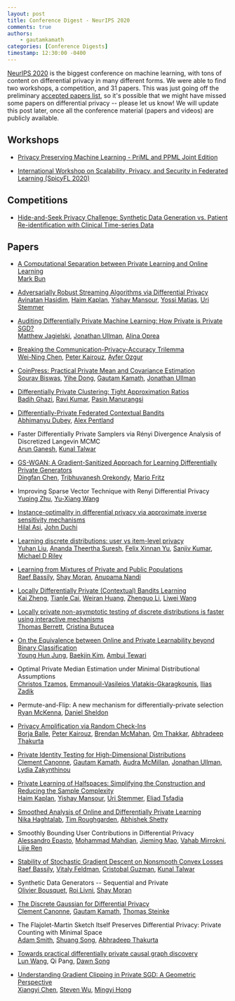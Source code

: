 ```yaml
---
layout: post
title: Conference Digest - NeurIPS 2020
comments: true
authors: 
    - gautamkamath
categories: [Conference Digests]
timestamp: 12:30:00 -0400
---
```


[NeurIPS 2020](https://neurips.cc/Conferences/2020) is the biggest conference on machine learning, with tons of content on differential privacy in many different forms.
We were able to find two workshops, a competition, and 31 papers. 
This was just going off the preliminary [accepted papers list](https://nips.cc/Conferences/2020/AcceptedPapersInitial), so it's possible that we might have missed some papers on differential privacy -- please let us know!
We will update this post later, once all the conference material (papers and videos) are publicly available.

## Workshops

- [Privacy Preserving Machine Learning - PriML and PPML Joint Edition](https://ppml-workshop.github.io/)

- [International Workshop on Scalability, Privacy, and Security in Federated Learning (SpicyFL 2020)](http://icfl.cc/SpicyFL/2020)

## Competitions

- [Hide-and-Seek Privacy Challenge: Synthetic Data Generation vs. Patient Re-identification with Clinical Time-series Data](https://www.vanderschaar-lab.com/privacy-challenge/)

## Papers

- [A Computational Separation between Private Learning and Online Learning](https://arxiv.org/abs/2007.05665)  
[Mark Bun](https://cs-people.bu.edu/mbun/)

- [Adversarially Robust Streaming Algorithms via Differential Privacy](https://arxiv.org/abs/2004.05975)  
[Avinatan Hasidim](http://u.cs.biu.ac.il/~avinatan/), [Haim Kaplan](http://www.cs.tau.ac.il/~haimk/), [Yishay Mansour](https://www.tau.ac.il/~mansour/), [Yossi Matias](https://research.google/people/YossiMatias/), [Uri Stemmer](https://www.uri.co.il/)

- [Auditing Differentially Private Machine Learning: How Private is Private SGD?](https://arxiv.org/abs/2006.07709)  
[Matthew Jagielski](https://www.ccis.northeastern.edu/home/jagielski/), [Jonathan Ullman](https://www.ccs.neu.edu/home/jullman/), [Alina Oprea](https://www.ccs.neu.edu/home/alina/)

- [Breaking the Communication-Privacy-Accuracy Trilemma](https://arxiv.org/abs/2007.11707)  
[Wei-Ning Chen](https://web.stanford.edu/~wnchen/index.html), [Peter Kairouz](https://kairouzp.github.io/), [Ayfer Ozgur](https://web.stanford.edu/~aozgur/)

- [CoinPress: Practical Private Mean and Covariance Estimation](https://arxiv.org/abs/2006.06618)  
[Sourav Biswas](https://sravb.github.io/), [Yihe Dong](https://yihedong.me/), [Gautam Kamath](http://www.gautamkamath.com/), [Jonathan Ullman](https://www.ccs.neu.edu/home/jullman/)

- [Differentially Private Clustering: Tight Approximation Ratios](https://arxiv.org/abs/2008.08007)  
[Badih Ghazi](https://sites.google.com/view/badihghazi/home), [Ravi Kumar](https://sites.google.com/site/ravik53/), [Pasin Manurangsi](https://pasin30055.github.io/)

- [Differentially-Private Federated Contextual Bandits](http://web.mit.edu/dubeya/www/files/dp_linucb_20.pdf)  
[Abhimanyu Dubey](http://web.mit.edu/dubeya/www/), [Alex Pentland](https://www.media.mit.edu/people/sandy/overview/)

- Faster Differentially Private Samplers via Rényi Divergence Analysis of Discretized Langevin MCMC  
[Arun Ganesh](https://people.eecs.berkeley.edu/~arunganesh/), [Kunal Talwar](http://kunaltalwar.org/)

- [GS-WGAN: A Gradient-Sanitized Approach for Learning Differentially Private Generators](https://arxiv.org/abs/2006.08265)  
[Dingfan Chen](https://cispa.de/en/people/dingfan.chen), [Tribhuvanesh Orekondy](https://tribhuvanesh.github.io/), [Mario Fritz](https://cispa.saarland/group/fritz/)

- Improving Sparse Vector Technique with Renyi Differential Privacy  
[Yuqing Zhu](https://jeremy43.github.io/), [Yu-Xiang Wang](https://sites.cs.ucsb.edu/~yuxiangw/)

- [Instance-optimality in differential privacy via approximate inverse sensitivity mechanisms](https://arxiv.org/abs/2005.10630)  
[Hilal Asi](http://web.stanford.edu/~asi/), [John Duchi](https://web.stanford.edu/~jduchi/)

- [Learning discrete distributions: user vs item-level privacy](https://arxiv.org/abs/2007.13660)  
[Yuhan Liu](https://www.ece.cornell.edu/research/grad-students/yuhan-liu), [Ananda Theertha Suresh](http://theertha.info/), [Felix Xinnan Yu](http://felixyu.org/), [Sanjiv Kumar](https://research.google/people/author11555/), [Michael D Riley](https://research.google/people/author125/)

- [Learning from Mixtures of Private and Public Populations](https://arxiv.org/abs/2008.00331)  
[Raef Bassily](https://sites.google.com/view/rbassily), [Shay Moran](http://www.cs.technion.ac.il/~shaymrn/), [Anupama Nandi](http://web.cse.ohio-state.edu/~nandi.10/)

- [Locally Differentially Private (Contextual) Bandits Learning](https://arxiv.org/abs/2006.00701)  
[Kai Zheng](https://scholar.google.com/citations?user=Bw-WdyUAAAAJ), [Tianle Cai](https://tianle.website/), [Weiran Huang](https://www.weiranhuang.com/), [Zhenguo Li](http://www.ee.columbia.edu/~zgli/), [Liwei Wang](http://www.liweiwang-pku.com/)

- [Locally private non-asymptotic testing of discrete distributions is faster using interactive mechanisms](https://arxiv.org/abs/2005.12601)  
[Thomas Berrett](https://warwick.ac.uk/fac/sci/statistics/staff/academic-research/berrett/), [Cristina Butucea](http://cbutucea.perso.math.cnrs.fr/)

- [On the Equivalence between Online and Private Learnability beyond Binary Classification](https://arxiv.org/abs/2006.01980)  
[Young Hun Jung](https://scholar.google.com/citations?user=ajqlbHUAAAAJ), [Baekjin Kim](https://scholar.google.com/citations?user=5xt0ba0AAAAJ&hl=en), [Ambuj Tewari](https://ambujtewari.github.io/)

- Optimal Private Median Estimation under Minimal Distributional Assumptions  
[Christos Tzamos](https://tzamos.com/), [Emmanouil-Vasileios Vlatakis-Gkaragkounis](http://www.cs.columbia.edu/~emvlatakis/), [Ilias Zadik](http://www.mit.edu/~izadik/)

- Permute-and-Flip: A new mechanism for differentially-private selection  
[Ryan McKenna](https://people.cs.umass.edu/~rmckenna/), [Daniel Sheldon](https://people.cs.umass.edu/~sheldon/)

- [Privacy Amplification via Random Check-Ins](https://arxiv.org/abs/2007.06605)  
[Borja Balle](https://borjaballe.github.io/), [Peter Kairouz](https://kairouzp.github.io/), [Brendan McMahan](https://scholar.google.com/citations?user=iKPWydkAAAAJ), [Om Thakkar](https://scholar.google.com/citations?user=iKPWydkAAAAJ), [Abhradeep Thakurta](https://athakurta.squarespace.com/)

- [Private Identity Testing for High-Dimensional Distributions](https://arxiv.org/abs/1905.11947)  
[Clement Canonne](http://www.cs.columbia.edu/~ccanonne/), [Gautam Kamath](http://www.gautamkamath.com/), [Audra McMillan](https://audramarymcmillan.wixsite.com/mysite), [Jonathan Ullman](https://www.ccs.neu.edu/home/jullman/), [Lydia Zakynthinou](https://www.ccs.neu.edu/home/lydiazak/)

- [Private Learning of Halfspaces: Simplifying the Construction and Reducing the Sample Complexity](https://arxiv.org/abs/2004.07839)  
[Haim Kaplan](http://www.cs.tau.ac.il/~haimk/), [Yishay Mansour](https://www.tau.ac.il/~mansour/), [Uri Stemmer](https://www.uri.co.il/), [Eliad Tsfadia](https://dblp.org/pid/146/9658.html)

- [Smoothed Analysis of Online and Differentially Private Learning](https://arxiv.org/abs/2006.10129)  
[Nika Haghtalab](https://www.cs.cornell.edu/~nika/), [Tim Roughgarden](http://timroughgarden.org/), [Abhishek Shetty](https://ashettyv.github.io/)

- Smoothly Bounding User Contributions in Differential Privacy  
[Alessandro Epasto](https://www.epasto.org/), [Mohammad Mahdian](https://research.google/people/MohammadMahdian/), [Jieming Mao](https://sites.google.com/view/jieming-mao), [Vahab Mirrokni](https://people.csail.mit.edu/mirrokni/Welcome.html), [Lijie Ren](https://www.linkedin.com/in/lijie-ren-57162633/)

- [Stability of Stochastic Gradient Descent on Nonsmooth Convex Losses](https://arxiv.org/abs/2006.06914)  
[Raef Bassily](https://sites.google.com/view/rbassily), [Vitaly Feldman](http://vtaly.net/), [Cristobal Guzman](https://sites.google.com/view/cguzman/), [Kunal Talwar](http://kunaltalwar.org/)

- Synthetic Data Generators -- Sequential and Private  
[Olivier Bousquet](https://research.google/people/OlivierBousquet/), [Roi Livni](https://www.tau.ac.il/~rlivni/), [Shay Moran](http://www.cs.technion.ac.il/~shaymrn/)

- [The Discrete Gaussian for Differential Privacy](https://arxiv.org/abs/2004.00010)  
[Clement Canonne](http://www.cs.columbia.edu/~ccanonne/), [Gautam Kamath](http://www.gautamkamath.com/), [Thomas Steinke](http://www.thomas-steinke.net/)

- The Flajolet-Martin Sketch Itself Preserves Differential Privacy: Private Counting with Minimal Space  
[Adam Smith](https://cs-people.bu.edu/ads22/), [Shuang Song](https://shs037.github.io/), [Abhradeep Thakurta](https://athakurta.squarespace.com/)

- [Towards practical differentially private causal graph discovery](https://arxiv.org/abs/2006.08598)  
[Lun Wang](https://wanglun1996.github.io/), Qi Pang, [Dawn Song](https://people.eecs.berkeley.edu/~dawnsong/)

- [Understanding Gradient Clipping in Private SGD: A Geometric Perspective](https://arxiv.org/abs/2006.15429)  
[Xiangyi Chen](https://scholar.google.com/citations?user=M0ki5ZgAAAAJ), [Steven Wu](https://zstevenwu.com/), [Mingyi Hong](https://people.ece.umn.edu/~mhong/mingyi.html)
